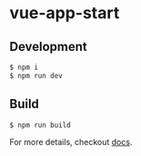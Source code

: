 # vue-app-start

## Development

```bash
$ npm i
$ npm run dev
```

## Build

``` bash
$ npm run build
```

For more details, checkout [docs](https://github.com/ant-ife/create-h5-app).
